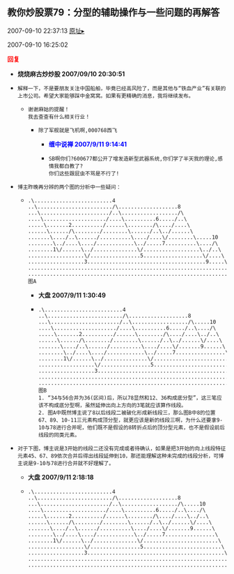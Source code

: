 ## 教你炒股票79：分型的辅助操作与一些问题的再解答
2007-09-10 22:37:13
[原址▸](http://www.fxgan.com/chan_time/2007_07_12/636.htm)


2007-09-10 16:25:02




**<font color='red'>回复</font>**


- **烧烧麻古炒炒股  2007/09/10 20:30:51**
- ```
  解释一下，不是要朋友关注中国船舶，毕竟已经高风险了，而是其他与“铁血产业”有关联的上市公司。希望大家能够踩中金窝窝。如果有更精确的消息，我将继续发布。
  ```
   - ```
     谢谢麻姑的提醒！
     我去查查有什么相关行业！
     ```
      - ```
        除了军舰就是飞机啊,000768西飞
        ```
         - **<font color='blue'>缠中说禅 2007/9/11 9:14:41</font>**
         - ```
           SB啊你们?600677都公开了增发造新型武器系统,你们学了半天我的理论,感情我都白教了?
           你们这些跟屁虫不骂是不行了!
           ```
- ```
  博主昨晚再分辨的两个图的分析中一些疑问：
  ```
   - ```
     .\.........................4
     ..\......................../\...................8
     ...\....................../..\................../\
     ....\..................../....\..........6...../..\
     .....\.......2........../......\......../\..../....\
     ......\....../\......../........\....../..\../......\
     .......\..../..\....../..........\..../....\/........\.....10
     ........\../....\..../............\../.....7..........\..../\
     ........1\/......\../..............\/..................\../..\
     ..................\/................5...................\/....\
     ..................3......................................9.....\
     ................................................................\
     .................................................................\11
     图A
     ```
      - **大盘 2007/9/11 1:30:49**
      - ```
        .\.........................4
        ..\......................../\...................8
        ...\....................../..\................../\.....10
        ....\..................../....\..........6...../..\..../\
        .....\.......2........../......\......../\..../....\../..\
        ......\....../\......../........\....../..\../......\/....\
        .......\..../..\....../..........\..../....\/.......9......\
        ........\../....\..../............\../.....7................\
        ........1\/......\../..............\/........................\
        ..................\/................5.........................\
        ..................3............................................\
        ................................................................\
        .................................................................\11
        图B
        1. “34与56合并为36(区间)后，所以78显然和12、36构成底分型”，这三笔应该不构成底分型啊，虽然延伸出向上方向的3笔就应该算作线段。
        2. 图A中既然博主说了8以后线段二被破化形成新线段三，那么图B中8的位置67、89、10-11三元素构成顶分型，就更应该是新的线段三啊，为什么还要拿9-10与78进行合并呢，他们既不是假设的8转折点后的顶分型元素，也不是假设前后线段的同类元素。
        ```
- ```
  对于下图，博主说是3开始的线段二还没有完成或者待确认，如果是把3开始的向上线段特征元素45、67、89依次合并后得出线段延伸到10，那还能理解这种未完成的线段分析，可博主说是9-10与78进行合并就不好理解了。
  ```
   - **大盘 2007/9/11 2:18:18**
   - ```
     .\.........................4
     ..\......................../\...................8
     ...\....................../..\................../\.....10
     ....\..................../....\..........6...../..\..../\
     .....\.......2........../......\......../\..../....\../..\
     ......\....../\......../........\....../..\../......\/....\
     .......\..../..\....../..........\..../....\/.......9......\
     ........\../....\..../............\../.....7................\
     ........1\/......\../..............\/........................\
     ..................\/................5.........................\
     ..................3............................................\
     ................................................................\
     .................................................................\11
     ```
